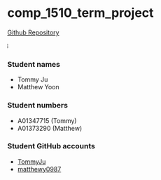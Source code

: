 # comp_1510_term_project
<a href="https://github.com/TommyJu/comp_1510_term_project">Github Repository</a>

<marquee direction="right">BCIT CST - Autumn 2023</marquee>


<h3>Student names</h3>
<ul>
    <li>Tommy Ju</li>
    <li>Matthew Yoon</li>
</ul>

<h3>Student numbers</h3>
<ul>
    <li>A01347715 (Tommy)</li>
    <li>A01373290 (Matthew)</li>
</ul>

<h3>Student GitHub accounts</h3>
<ul>
    <li><a href="https://github.com/TommyJu">TommyJu</a></li>
    <li><a href="https://github.com/matthewy0987">matthewy0987</a></li>
</ul>